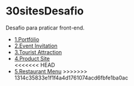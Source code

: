 # 30sitesDesafio
Desafio para praticar front-end.
<ul>
  <li>
    <a href="https://karolramos.github.io/30sitesDesafio/1.Portf%C3%B3lio/">1.Portfólio</a>
  </li>
  <li>
    <a href="https://karolramos.github.io/30sitesDesafio/2.Event%20Invitation/convite.html">2.Event Invitation</a>
  </li>
  <li>
    <a href="https://karolramos.github.io/30sitesDesafio/3.Tourist%20Attraction/index.html">3.Tourist Attraction</a>
  </li>
  <li>
    <a href="https://karolramos.github.io/30sitesDesafio/4.Product%20Site/">4.Product Site</a>
  </li>
<<<<<<< HEAD

   <li>
      <a href="https://karolramos.github.io/30sitesDesafio/5.Restaurant Menu/>5.Restaurant Menu</a>
=======
  <li>
    <a href="https://karolramos.github.io/30sitesDesafio/5.Restaurant Menu/">5.Restaurant Menu</a>
>>>>>>> 1314c35833e1f1f4a4d1761074acd6fbfe1ba0ac
   </li>
</ul> 


